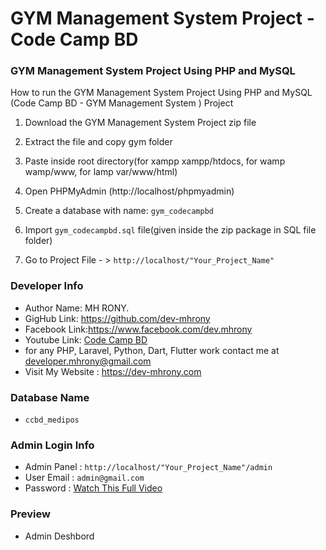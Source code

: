 # GYM  Management System Project - Code Camp BD
### GYM  Management System Project Using PHP and MySQL


How to run the GYM  Management System Project Using PHP and MySQL (Code Camp BD - GYM  Management System ) Project

1. Download the GYM  Management System Project zip file

2. Extract the file and copy gym folder

3. Paste inside root directory(for xampp xampp/htdocs, for wamp wamp/www, for lamp var/www/html)

4. Open PHPMyAdmin (http://localhost/phpmyadmin)

5. Create a database with name: `gym_codecampbd`

6. Import `gym_codecampbd.sql` file(given inside the zip package in SQL file folder)

7. Go to Project File - > `http://localhost/"Your_Project_Name"`


### Developer Info

- Author Name: MH RONY.
- GigHub Link: https://github.com/dev-mhrony
- Facebook Link:https://www.facebook.com/dev.mhrony
- Youtube Link: <a href = "https://www.youtube.com/@codecampbdofficial"> Code Camp BD</a>
- for any PHP, Laravel, Python, Dart, Flutter work contact me at developer.mhrony@gmail.com
- Visit My Website : https://dev-mhrony.com

### Database Name
- `ccbd_medipos`


### Admin Login Info
 - Admin Panel  : `http://localhost/"Your_Project_Name"/admin`
 - User Email   : `admin@gmail.com`
 - Password     : <a href = "#">Watch This Full Video</a>

### Preview


 - Admin Deshbord
    <img src="">

